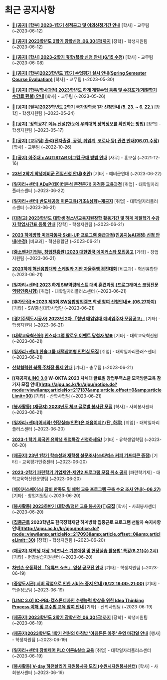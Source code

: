# 최근 공지사항

* **[📌 [공지] [학부] 2023-1학기 성적공고 및 이의신청기간 안내](http://ajou.ac.kr/kr/ajou/notice.do?mode=view&amp;articleNo=215750&amp;article.offset=0&amp;articleLimit=30)**
 [학사] - 교무팀 (~2023-06-12)

* **[📌 [공지] 2023학년도 2학기 장학신청_06.30(금)까지](http://ajou.ac.kr/kr/ajou/notice.do?mode=view&amp;articleNo=215687&amp;article.offset=0&amp;articleLimit=30)**
 [장학] - 학생지원팀 (~2023-06-12)

* **[📌 [공지] [학사] 2023-2학기 휴학/복학 신청 안내 (6/15 수정)](http://ajou.ac.kr/kr/ajou/notice.do?mode=view&amp;articleNo=215587&amp;article.offset=0&amp;articleLimit=30)**
 [학사] - 교무팀 (~2023-06-08)

* **[📌 [공지] [학부]2023학년도 1학기 수업평가 실시 안내(Spring Semester Course Evaluation)](http://ajou.ac.kr/kr/ajou/notice.do?mode=view&amp;articleNo=215232&amp;article.offset=0&amp;articleLimit=30)**
 [학사] - 교무팀 (~2023-05-30)

* **[📌 [공지] [학부/학사과정] 2023학년도 하계 계절수업 등록 및 수강포기(계절학기 수강료 환불) 안내](http://ajou.ac.kr/kr/ajou/notice.do?mode=view&amp;articleNo=215210&amp;article.offset=0&amp;articleLimit=30)**
 [학사] - 교무팀 (~2023-05-26)

* **[📌 [공지] [필독]2023학년도 2학기 국가장학금 1차 신청안내 (5. 23. ~ 6. 22.)](http://ajou.ac.kr/kr/ajou/notice.do?mode=view&amp;articleNo=215084&amp;article.offset=0&amp;articleLimit=30)**
 [장학] - 학생지원팀 (~2023-05-24)

* **[📌 [공지] &#x27;장학공지&#x27; 메뉴 신설(한눈에 우리대학 장학정보를 확인하는 방법)](http://ajou.ac.kr/kr/ajou/notice.do?mode=view&amp;articleNo=214764&amp;article.offset=0&amp;articleLimit=30)**
 [장학] - 학생지원팀 (~2023-05-17)

* **[📌 [공지] [교무팀] 출석(전자출결, 공결, 취업계, 코로나 등) 관련 안내(06.01.수정)](http://ajou.ac.kr/kr/ajou/notice.do?mode=view&amp;articleNo=205552&amp;article.offset=0&amp;articleLimit=30)**
 [학사] - 교무팀 (~2022-10-26)

* **[📌 [공지] 아주대 x AUTISTAR 머그컵 구매 방법 안내](http://ajou.ac.kr/kr/ajou/notice.do?mode=view&amp;articleNo=147976&amp;article.offset=0&amp;articleLimit=30)**
 [사무] - 홍보실 (~2021-12-16)

* **[23년 2학기 학생예비군 전입신청 안내(초안)](http://ajou.ac.kr/kr/ajou/notice.do?mode=view&amp;articleNo=217186&amp;article.offset=0&amp;articleLimit=30)**
 [기타] - 예비군연대 (~2023-06-22)

* **[[일자리+센터] ADsP(데이터분석 준전문가) 자격증 교육과정](http://ajou.ac.kr/kr/ajou/notice.do?mode=view&amp;articleNo=217184&amp;article.offset=0&amp;articleLimit=30)**
 [취업] - 대학일자리플러스센터 (~2023-06-22)

* **[[일자리+센터] 반도체공정 이론교육(기초&amp;심화)-재공지](http://ajou.ac.kr/kr/ajou/notice.do?mode=view&amp;articleNo=217168&amp;article.offset=0&amp;articleLimit=30)**
 [취업] - 대학일자리플러스센터 (~2023-06-21)

* **[[대청교] 2023학년도 대학생 청소년교육지원장학 활동기간 및 하계 계절학기 수강자 학업시간표 등록 안내](http://ajou.ac.kr/kr/ajou/notice.do?mode=view&amp;articleNo=217165&amp;article.offset=0&amp;articleLimit=30)**
 [장학] - 학생지원팀 (~2023-06-21)

* **[2023 하계방학 미래자동차 Skill-UP 프로그램 중급과정(인공지능AI과정) 신청 안내(수정)](http://ajou.ac.kr/kr/ajou/notice.do?mode=view&amp;articleNo=217163&amp;article.offset=0&amp;articleLimit=30)**
 [비교과] - 혁신융합단 (~2023-06-21)

* **[[중소벤처기업부, 창업진흥원] 2023 대한민국 메이커스타 모집공고](http://ajou.ac.kr/kr/ajou/notice.do?mode=view&amp;articleNo=217161&amp;article.offset=0&amp;articleLimit=30)**
 [기타] - 창업지원팀 (~2023-06-21)

* **[2023하계 혁신융합대학 스케일카 기반 자율주행 경진대회](http://ajou.ac.kr/kr/ajou/notice.do?mode=view&amp;articleNo=217159&amp;article.offset=0&amp;articleLimit=30)**
 [비교과] - 혁신융합단 (~2023-06-21)

* **[[일자리+센터] 2023 하계 SW역량테스트 대비 훈련과정 (프로그래머스 코딩전문역량인증시험)](http://ajou.ac.kr/kr/ajou/notice.do?mode=view&amp;articleNo=217158&amp;article.offset=0&amp;articleLimit=30)**
 [취업] - 대학일자리플러스센터 (~2023-06-21)

* **[[추가모집]★2023 제3회 SW융합창업캠프 학생 참여 신청안내★ (06.27까지)](http://ajou.ac.kr/kr/ajou/notice.do?mode=view&amp;articleNo=217156&amp;article.offset=0&amp;articleLimit=30)**
 [기타] - SW중심대학사업단 (~2023-06-21)

* **[[경기주택도시공사] 2023년 2차 「청년 매입임대 예비입주자 모집공고」](http://ajou.ac.kr/kr/ajou/notice.do?mode=view&amp;articleNo=217155&amp;article.offset=0&amp;articleLimit=30)**
 [기타] - 학생지원팀 (~2023-06-21)

* **[[대학교육혁신원] 인스타그램 팔로우 이벤트 당첨자 발표](http://ajou.ac.kr/kr/ajou/notice.do?mode=view&amp;articleNo=217147&amp;article.offset=0&amp;articleLimit=30)**
 [기타] - 대학교육혁신원 (~2023-06-21)

* **[[일자리+센터] 한솔그룹 재택참여형 인턴십 모집](http://ajou.ac.kr/kr/ajou/notice.do?mode=view&amp;articleNo=217146&amp;article.offset=0&amp;articleLimit=30)**
 [취업] - 대학일자리플러스센터 (~2023-06-21)

* **[산학협력원 북쪽 주차장 통제 안내](http://ajou.ac.kr/kr/ajou/notice.do?mode=view&amp;articleNo=217138&amp;article.offset=0&amp;articleLimit=30)**
 [기타] - 총무팀 (~2023-06-21)

* **[(재공지)[LINC 3.0](전액무료) W-OKTA 2023 차세대 글로벌 창업무역스쿨 모국방문교육 참가자 모집 안내](http://ajou.ac.kr/kr/ajou/notice.do?mode=view&amp;articleNo=217137&amp;article.offset=0&amp;articleLimit=30)**
 [기타] - 산학사업팀 (~2023-06-21)

* **[[봉사활동] (재공지) 2023년도 체코 글로벌 봉사단 모집](http://ajou.ac.kr/kr/ajou/notice.do?mode=view&amp;articleNo=217131&amp;article.offset=0&amp;articleLimit=30)**
 [학사] - 사회봉사센터 (~2023-06-21)

* **[[일자리+센터]어서와! 현장실습(인턴)은 처음이지? (단, 하루)](http://ajou.ac.kr/kr/ajou/notice.do?mode=view&amp;articleNo=217129&amp;article.offset=0&amp;articleLimit=30)**
 [취업] - 대학일자리플러스센터 (~2023-06-20)

* **[2023-1 학기 외국인 유학생 취업특강 신청하세요!](http://ajou.ac.kr/kr/ajou/notice.do?mode=view&amp;articleNo=217127&amp;article.offset=0&amp;articleLimit=30)**
 [기타] - 유학생입학팀 (~2023-06-20)

* **[[재공지] 23년 1학기 학습성과 재학생 설문조사(스타벅스 커피 기프티콘 증정)](http://ajou.ac.kr/kr/ajou/notice.do?mode=view&amp;articleNo=217112&amp;article.offset=0&amp;articleLimit=30)**
 [기타] - 교육평가인증센터 (~2023-06-20)

* **[2023-2학기 파란학기 기업제안-제안2 프로그램 모집 취소 공지](http://ajou.ac.kr/kr/ajou/notice.do?mode=view&amp;articleNo=217103&amp;article.offset=0&amp;articleLimit=30)**
 [파란학기제] - 대학교육혁신원운영팀 (~2023-06-20)

* **[[메이커스페이스] 장비 만족도 및 체험 교육 프로그램 구축 수요 조사 안내(~06.27)](http://ajou.ac.kr/kr/ajou/notice.do?mode=view&amp;articleNo=217101&amp;article.offset=0&amp;articleLimit=30)**
 [기타] - 창업지원팀 (~2023-06-20)

* **[[봉사활동] 2023하반기 대학생/청년 교육 봉사자(T)모집](http://ajou.ac.kr/kr/ajou/notice.do?mode=view&amp;articleNo=217095&amp;article.offset=0&amp;articleLimit=30)**
 [학사] - 사회봉사센터 (~2023-06-20)

* **[[집중근로](필독) 2023학년도 한국장학재단 하계방학 집중근로 프로그램 선발자 숙지사항 안내](http://ajou.ac.kr/kr/ajou/notice.do?mode=view&amp;articleNo=217093&amp;article.offset=0&amp;articleLimit=30)**
 [장학] - 학생지원팀 (~2023-06-20)

* **[(재공지) 재학생 대상 &#x27;비즈니스 기본예절 및 현장실습 활용법&#x27; 특강(6.21(수) 2시)](http://ajou.ac.kr/kr/ajou/notice.do?mode=view&amp;articleNo=217091&amp;article.offset=0&amp;articleLimit=30)**
 [기타] - 현장실습지원센터 (~2023-06-20)

* **[차만손 운동확산 「유튜브 쇼츠」 영상 공모전 안내](http://ajou.ac.kr/kr/ajou/notice.do?mode=view&amp;articleNo=217081&amp;article.offset=0&amp;articleLimit=30)**
 [기타] - 학생지원팀 (~2023-06-19)

* **[[중앙도서관] 서버 작업으로 인한 서비스 중지 안내 (6/22 18:00~21:00)](http://ajou.ac.kr/kr/ajou/notice.do?mode=view&amp;articleNo=217079&amp;article.offset=0&amp;articleLimit=30)**
 [기타] - 학술정보팀 (~2023-06-19)

* **[[LINC 3.0] IC-PBL·캡스톤디자인 수행능력 향상을 위한 Idea Thinking Process 이해 및 교수법 교육 참여 안내](http://ajou.ac.kr/kr/ajou/notice.do?mode=view&amp;articleNo=217060&amp;article.offset=0&amp;articleLimit=30)**
 [기타] - 산학사업팀 (~2023-06-19)

* **[[재공지] 2023학년도 2학기 장학신청_06.30(금)까지](http://ajou.ac.kr/kr/ajou/notice.do?mode=view&amp;articleNo=217056&amp;article.offset=0&amp;articleLimit=30)**
 [장학] - 학생지원팀 (~2023-06-19)

* **[(재공지)2023학년도 1학기 천원의 아침밥 &#x27;아침든든 아주&#x27; 운영 마감일 안내](http://ajou.ac.kr/kr/ajou/notice.do?mode=view&amp;articleNo=217050&amp;article.offset=0&amp;articleLimit=30)**
 [행사] - 학생지원팀 (~2023-06-19)

* **[[일자리+센터] 장비제어 PLC 이론&amp;실습 교육](http://ajou.ac.kr/kr/ajou/notice.do?mode=view&amp;articleNo=217045&amp;article.offset=0&amp;articleLimit=30)**
 [취업] - 대학일자리플러스센터 (~2023-06-19)

* **[[봉사활동] V-day 하천살리기 자원봉사자 모집 (수원시자원봉사센터)](http://ajou.ac.kr/kr/ajou/notice.do?mode=view&amp;articleNo=217042&amp;article.offset=0&amp;articleLimit=30)**
 [학사] - 사회봉사센터 (~2023-06-19)
